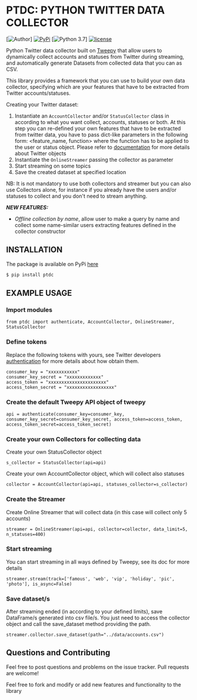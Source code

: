 # PTDC: PYTHON TWITTER DATA COLLECTOR


[![Author](http://img.shields.io/badge/author-lampajr-blue.svg?style=flat-square)]
[![PyPi](https://img.shields.io/pypi/v/ptdc.svg?style=flat-square)](https://pypi.org/project/ptdc/)
[![Python 3.7](https://img.shields.io/pypi/pyversions/ptdc.svg)]
[![license](https://img.shields.io/github/license/mashape/apistatus.svg?style=flat-square)](https://github.com/lampajr/PTDC/blob/master/LICENSE)

Python Twitter data collector built on [Tweepy](https://github.com/tweepy/tweepy) that allow users to dynamically 
collect accounts and statuses from Twitter during streaming, and automatically generate Datasets from collected data
that you can as CSV.

This library provides a framework that you can use to build your own data collector, specifying which are your features
that have to be extracted from Twitter accounts/statuses.

Creating your Twitter dataset:
1. Instantiate an `AccountCollector` and/or `StatusCollector` class in according to what you want collect, accounts, statuses or both.
At this step you can re-defined your own features that have to be extracted from twitter data, you have to pass dict-like parameters in the following form: <feature_name, function> where the function has to be applied to the user or status object.
Please refer to [documentation](https://developer.twitter.com/en/docs/tweets/data-dictionary/overview/user-object.html) for more details about Twitter objects
2. Instantiate the `OnlineStreamer` passing the collector as parameter 
3. Start streaming on some topics
4. Save the created dataset at specified location

NB: It is not mandatory to use both collectors and streamer but you can also use Collectors alone, for instance if you already have the users and/or statuses to collect and you don't need to stream anything.


***NEW FEATURES:***
* *Offline collection by name*, allow user to make a query by name and collect some name-similar users extracting features defined in the collector constructor

## INSTALLATION

The package is available on PyPi [here](https://pypi.org/project/ptdc/)

```bash
$ pip install ptdc
```

## EXAMPLE USAGE
### Import modules
```
from ptdc import authenticate, AccountCollector, OnlineStreamer, StatusCollector
```
### Define tokens
Replace the following tokens with yours, see Twitter developers [authentication](https://developer.twitter.com/en/docs/basics/authentication/guides/access-tokens.html) for more details about how obtain them.
```    
consumer_key = "xxxxxxxxxxx"
consumer_key_secret = "xxxxxxxxxxxxx"
access_token = "xxxxxxxxxxxxxxxxxxxxxx"
access_token_secret = "xxxxxxxxxxxxxxxxxx"
```    
### Create the default Tweepy API object of tweepy

```
api = authenticate(consumer_key=consumer_key, consumer_key_secret=consumer_key_secret, access_token=access_token, access_token_secret=access_token_secret)
```                       

### Create your own Collectors for collecting data
Create your own StatusCollector object

```
s_collector = StatusCollector(api=api)
```    

Create your own AccountCollector object, which will collect also statuses 
```
collector = AccountCollector(api=api, statuses_collector=s_collector)
```
### Create the Streamer
Create Online Streamer that will collect data (in this case will collect only 5 accounts)
```
streamer = OnlineStreamer(api=api, collector=collector, data_limit=5, n_statuses=400)
```
### Start streaming
You can start streaming in all ways defined by Tweepy, see its doc for more details
```
streamer.stream(track=['famous', 'web', 'vip', 'holiday', 'pic', 'photo'], is_async=False)
```
### Save dataset/s
After streaming ended (in according to your defined limits), save DataFrame/s generated into csv file/s.
You just need to access the collector object and call the save_dataset method providing the path.
```
streamer.collector.save_dataset(path="../data/accounts.csv")
```    
## Questions and Contributing

Feel free to post questions and problems on the issue tracker. Pull requests are welcome!

Feel free to fork and modify or add new features and functionality to the library
